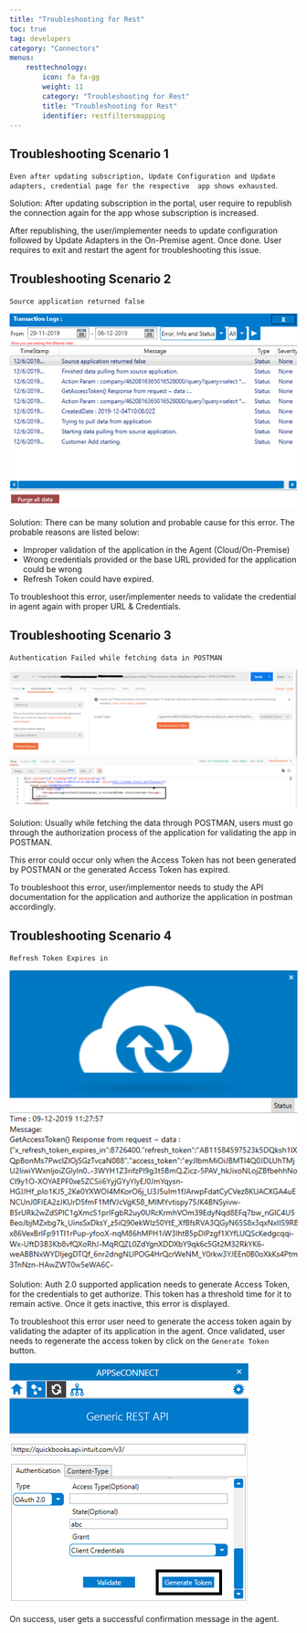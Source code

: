 ```yaml
---
title: "Troubleshooting for Rest"
toc: true
tag: developers
category: "Connectors"
menus: 
    resttechnology:
        icon: fa fa-gg
        weight: 11
        category: "Troubleshooting for Rest"
        title: "Troubleshooting for Rest"
        identifier: restfiltersmapping
---
```

 
## Troubleshooting Scenario 1

`Even after updating subscription, Update Configuration and Update adapters, credential page for the respective 
    app shows exhausted`. 

Solution: After updating subscription in the portal, user require to republish the connection again for the app 
whose subscription is increased. 

After republishing, the user/implementer needs to update configuration followed by Update Adapters in the On-Premise agent. 
Once done. User requires to exit and restart the agent for troubleshooting this issue.

## Troubleshooting Scenario 2

`Source application returned false`

![troubleshoot_rest1](/staticfiles/connectors/media/technology-connector/troubleshoot_rest1.png) 

Solution: There can be many solution and probable cause for this error. The probable reasons are listed below:

* Improper validation of the application in the Agent (Cloud/On-Premise)
* Wrong credentials provided or the base URL provided for the application could be wrong
* Refresh Token could have expired.

To troubleshoot this error, user/implementer needs to validate the credential in agent again with proper URL & Credentials.

## Troubleshooting Scenario 3 

`Authentication Failed while fetching data in POSTMAN`

![troubleshoot_rest2](/staticfiles/connectors/media/technology-connector/troubleshoot_rest2.png) 

Solution: Usually while fetching the data through POSTMAN, users must go through the authorization process of the application 
for validating the app in POSTMAN. 

This error could occur only when the Access Token has not been generated by POSTMAN or the generated Access Token has expired. 

To troubleshoot this error, user/implementor needs to study the API documentation for the application and authorize the 
application in postman accordingly. 

## Troubleshooting Scenario 4 

`Refresh Token Expires in`

![troubleshoot_rest3](/staticfiles/connectors/media/technology-connector/troubleshoot_rest3.png) 

Solution: Auth 2.0 supported application needs to generate Access Token, for the credentials to get authorize. This token 
has a threshold time for it to remain active. Once it gets inactive, this error is displayed. 

To troubleshoot this error user need to generate the access token again by validating the adapter  of its application 
in the agent. Once validated, user needs to regenerate the access token by click on the `Generate Token` button. 

![troubleshoot_rest4](/staticfiles/connectors/media/technology-connector/troubleshoot_rest4.png) 

On success, user gets a successful confirmation message in the agent.




